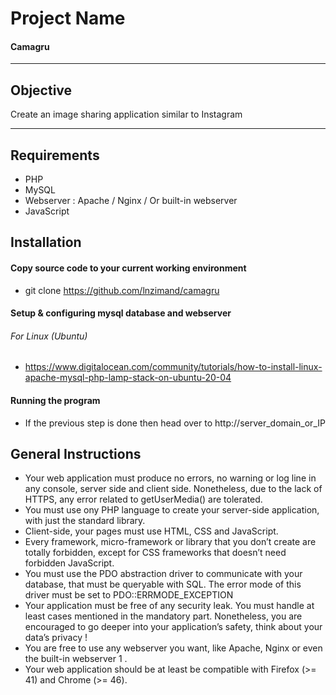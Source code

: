 # Project Name
#### Camagru
******************************************************************************************
## Objective
Create an image sharing application similar to Instagram
******************************************************************************************
## Requirements
- PHP
- MySQL
- Webserver : 
              Apache
              / Nginx
              / Or built-in webserver
- JavaScript

## Installation
#### Copy source code to your current working environment
- git clone https://github.com/lnzimand/camagru
#### Setup & configuring mysql database and webserver
###### For Linux (Ubuntu)
- https://www.digitalocean.com/community/tutorials/how-to-install-linux-apache-mysql-php-lamp-stack-on-ubuntu-20-04
#### Running the program
- If the previous step is done then head over to http://server_domain_or_IP
## General Instructions
- Your web application must produce no errors, no warning or log line in any console,
server side and client side. Nonetheless, due to the lack of HTTPS, any error related
to getUserMedia() are tolerated.
- You must use ony PHP language to create your server-side application, with just
the standard library.
- Client-side, your pages must use HTML, CSS and JavaScript.
- Every framework, micro-framework or library that you don’t create are totally
forbidden, except for CSS frameworks that doesn’t need forbidden JavaScript.
- You must use the PDO abstraction driver to communicate with your database,
that must be queryable with SQL. The error mode of this driver must be set to
PDO::ERRMODE_EXCEPTION
- Your application must be free of any security leak. You must handle at least cases
mentioned in the mandatory part. Nonetheless, you are encouraged to go deeper
into your application’s safety, think about your data’s privacy !
- You are free to use any webserver you want, like Apache, Nginx or even the built-in
webserver 1 .
- Your web application should be at least be compatible with Firefox (>= 41) and
Chrome (>= 46).
